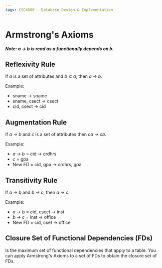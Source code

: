 ```yaml
---
tags: CSC4500 - Database Design & Implementation
---
```


# Armstrong's Axioms

***Note: a &rarr; b is read as a functionally depends on b.***

## Reflexivity Rule
If *a* is a set of attributes and *b &subseteq; a*, then *a &rarr; b*.

Example:
- sname &rarr; sname
- sname, csect &rarr; csect
- cid, csect &rarr; cid

## Augmentation Rule
If *a &rarr; b* and *c* is a set of attributes then *ca &rarr; cb*.

Example:
- *a &rarr; b* = cid &rarr; crdhrs
- *c* = gpa
- New FD = cid, gpa &rarr; crdhrs, gpa

## Transitivity Rule
If *a &rarr; b* and *b &rarr; c*, then *a &rarr; c*.

Example:
- *a &rarr; b* = cid, csect &rarr; inst
- *b &rarr; c* = inst &rarr; office
- New FD = cid, cset &rarr; office

## Closure Set of Functional Dependencies (FDs)
Is the maximum set of functional dependencies that apply to a table. You can apply Armstrong's Axioms to a set of FDs to obtain the closure set of FDs.